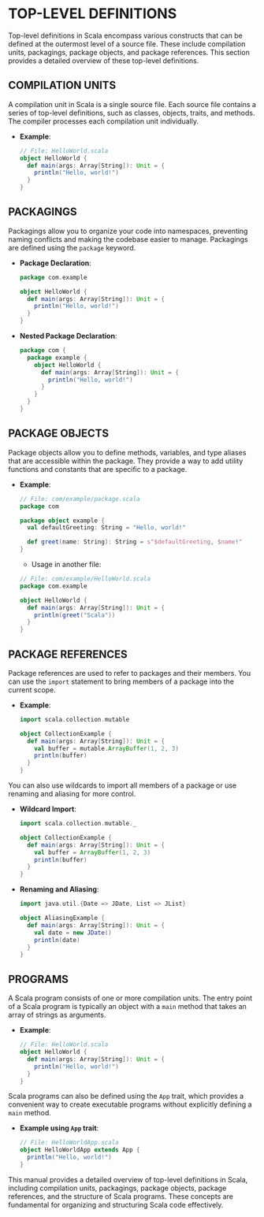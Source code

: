 # TOP-LEVEL DEFINITIONS

Top-level definitions in Scala encompass various constructs that can be defined at the outermost level of a source file. These include compilation units, packagings, package objects, and package references. This section provides a detailed overview of these top-level definitions.

## COMPILATION UNITS

A compilation unit in Scala is a single source file. Each source file contains a series of top-level definitions, such as classes, objects, traits, and methods. The compiler processes each compilation unit individually.

- **Example**:
  ```scala
  // File: HelloWorld.scala
  object HelloWorld {
    def main(args: Array[String]): Unit = {
      println("Hello, world!")
    }
  }
  ```

## PACKAGINGS

Packagings allow you to organize your code into namespaces, preventing naming conflicts and making the codebase easier to manage. Packagings are defined using the `package` keyword.

- **Package Declaration**:
  ```scala
  package com.example

  object HelloWorld {
    def main(args: Array[String]): Unit = {
      println("Hello, world!")
    }
  }
  ```

- **Nested Package Declaration**:
  ```scala
  package com {
    package example {
      object HelloWorld {
        def main(args: Array[String]): Unit = {
          println("Hello, world!")
        }
      }
    }
  }
  ```

## PACKAGE OBJECTS

Package objects allow you to define methods, variables, and type aliases that are accessible within the package. They provide a way to add utility functions and constants that are specific to a package.

- **Example**:
  ```scala
  // File: com/example/package.scala
  package com

  package object example {
    val defaultGreeting: String = "Hello, world!"

    def greet(name: String): String = s"$defaultGreeting, $name!"
  }
  ```

   * Usage in another file:
  ```scala
  // File: com/example/HelloWorld.scala
  package com.example

  object HelloWorld {
    def main(args: Array[String]): Unit = {
      println(greet("Scala"))
    }
  }
  ```

## PACKAGE REFERENCES

Package references are used to refer to packages and their members. You can use the `import` statement to bring members of a package into the current scope.

- **Example**:
  ```scala
  import scala.collection.mutable

  object CollectionExample {
    def main(args: Array[String]): Unit = {
      val buffer = mutable.ArrayBuffer(1, 2, 3)
      println(buffer)
    }
  }
  ```

You can also use wildcards to import all members of a package or use renaming and aliasing for more control.

- **Wildcard Import**:
  ```scala
  import scala.collection.mutable._

  object CollectionExample {
    def main(args: Array[String]): Unit = {
      val buffer = ArrayBuffer(1, 2, 3)
      println(buffer)
    }
  }
  ```

- **Renaming and Aliasing**:
  ```scala
  import java.util.{Date => JDate, List => JList}

  object AliasingExample {
    def main(args: Array[String]): Unit = {
      val date = new JDate()
      println(date)
    }
  }
  ```

## PROGRAMS

A Scala program consists of one or more compilation units. The entry point of a Scala program is typically an object with a `main` method that takes an array of strings as arguments.

- **Example**:
  ```scala
  // File: HelloWorld.scala
  object HelloWorld {
    def main(args: Array[String]): Unit = {
      println("Hello, world!")
    }
  }
  ```

Scala programs can also be defined using the `App` trait, which provides a convenient way to create executable programs without explicitly defining a `main` method.

- **Example using `App` trait**:
  ```scala
  // File: HelloWorldApp.scala
  object HelloWorldApp extends App {
    println("Hello, world!")
  }
  ```

This manual provides a detailed overview of top-level definitions in Scala, including compilation units, packagings, package objects, package references, and the structure of Scala programs. These concepts are fundamental for organizing and structuring Scala code effectively.
